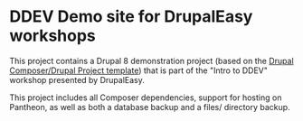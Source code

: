 # DDEV Demo site for DrupalEasy workshops

This project contains a Drupal 8 demonstration project (based on the [Drupal Composer/Drupal Project 
template](https://github.com/drupal-composer/drupal-project/)) that is part of the "Intro to DDEV" 
workshop presented by DrupalEasy.

This project includes all Composer dependencies, support for hosting on Pantheon, as well as both a
database backup and a files/ directory backup. 
